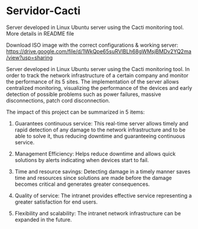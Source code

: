 # Servidor-Cacti
Server developed in Linux Ubuntu server using the Cacti monitoring tool. More details in README file

Download ISO image with the correct configurations & working server: https://drive.google.com/file/d/1WkQpe65suRVlBLh68gWMsjBMDv2YQ2ma/view?usp=sharing

Server developed in Linux Ubuntu server using the Cacti monitoring tool. In order to track the network infrastructure of a certain company and monitor the performance of its 5 sites. The implementation of the server allows centralized monitoring, visualizing the performance of the devices and early detection of possible problems such as power failures, massive disconnections, patch cord disconnection.

The impact of this project can be summarized in 5 items:

1. Guarantees continuous service: This real-time server allows timely and rapid detection of any damage to the network infrastructure and to be able to solve it, thus reducing downtime and guaranteeing continuous service.

2. Management Efficiency: Helps reduce downtime and allows quick solutions by alerts indicating when devices start to fail.

3. Time and resource savings: Detecting damage in a timely manner saves time and resources since solutions are made before the damage becomes critical and generates greater consequences.

4. Quality of service: The intranet provides effective service representing a greater satisfaction for end users.

5. Flexibility and scalability: The intranet network infrastructure can be expanded in the future.
